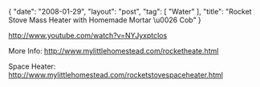 {
   "date": "2008-01-29",
   "layout": "post",
   "tag": [
      "Water"
   ],
   "title": "Rocket Stove Mass Heater with Homemade Mortar \u0026 Cob"
}

http://www.youtube.com/watch?v=NYJyxptclos  

More Info: http://www.mylittlehomestead.com/rocketheate.html 

Space Heater: http://www.mylittlehomestead.com/rocketstovespaceheater.html 